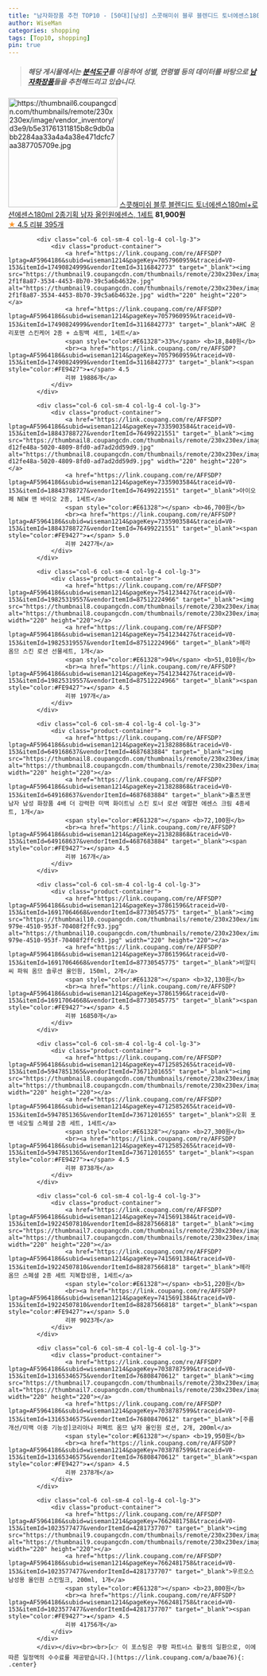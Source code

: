 ```yaml
---
title: "남자화장품 추천 TOP10 - [50대][남성] 스콧해미쉬 블루 블렌디드 토너에센스180ml+로션에센스180ml 2종기획 남자 올인원에센스, 1세트"
author: WiseMan
categories: shopping
tags: [Top10, shopping]
pin: true
---
```


> ##### 해당 게시물에서는 [**분석도구**](https://itemscout.io/)를 이용하여 **성별**, **연령별** 등의 데이터를 바탕으로 [**남자화장품**](https://link.coupang.com/a/baae76)들을 추천해드리고 있습니다.
<div class="container"><div class="row">
            <div class="col-6 col-sm-4 col-lg-4 col-lg-3">
                <div class="product-container">
                    <a href="https://link.coupang.com/re/AFFSDP?lptag=AF5964186&subid=wiseman1214&pageKey=5273100793&traceid=V0-153&itemId=7520900966&vendorItemId=74815283259" target="_blank"><img src="https://thumbnail6.coupangcdn.com/thumbnails/remote/230x230ex/image/vendor_inventory/d3e9/b5e31761311815b8c9db0abb2284aa33a4a4a38e471dcfc7aa387705709e.jpg" alt="https://thumbnail6.coupangcdn.com/thumbnails/remote/230x230ex/image/vendor_inventory/d3e9/b5e31761311815b8c9db0abb2284aa33a4a4a38e471dcfc7aa387705709e.jpg" width="220" height="220"></a>
                    <a href="https://link.coupang.com/re/AFFSDP?lptag=AF5964186&subid=wiseman1214&pageKey=5273100793&traceid=V0-153&itemId=7520900966&vendorItemId=74815283259" target="_blank">스콧해미쉬 블루 블렌디드 토너에센스180ml+로션에센스180ml 2종기획 남자 올인원에센스, 1세트</a>
                    <span style="color:#E61328"></span> <b>81,900원</b>
                    <br><a href="https://link.coupang.com/re/AFFSDP?lptag=AF5964186&subid=wiseman1214&pageKey=5273100793&traceid=V0-153&itemId=7520900966&vendorItemId=74815283259" target="_blank"><span style="color:#FE9427">★</span> 4.5
                    리뷰 395개</a>
                </div>
            </div>
            
            <div class="col-6 col-sm-4 col-lg-4 col-lg-3">
                <div class="product-container">
                    <a href="https://link.coupang.com/re/AFFSDP?lptag=AF5964186&subid=wiseman1214&pageKey=7057960959&traceid=V0-153&itemId=17490824999&vendorItemId=3116842773" target="_blank"><img src="https://thumbnail9.coupangcdn.com/thumbnails/remote/230x230ex/image/retail/images/4023210788909284-2f1f8a87-3534-4453-8b70-39c5a6b4632e.jpg" alt="https://thumbnail9.coupangcdn.com/thumbnails/remote/230x230ex/image/retail/images/4023210788909284-2f1f8a87-3534-4453-8b70-39c5a6b4632e.jpg" width="220" height="220"></a>
                    <a href="https://link.coupang.com/re/AFFSDP?lptag=AF5964186&subid=wiseman1214&pageKey=7057960959&traceid=V0-153&itemId=17490824999&vendorItemId=3116842773" target="_blank">AHC 온리포맨 스킨케어 2종 + 쇼핑백 세트, 1세트</a>
                    <span style="color:#E61328">33%</span> <b>18,840원</b>
                    <br><a href="https://link.coupang.com/re/AFFSDP?lptag=AF5964186&subid=wiseman1214&pageKey=7057960959&traceid=V0-153&itemId=17490824999&vendorItemId=3116842773" target="_blank"><span style="color:#FE9427">★</span> 4.5
                    리뷰 19886개</a>
                </div>
            </div>
            
            <div class="col-6 col-sm-4 col-lg-4 col-lg-3">
                <div class="product-container">
                    <a href="https://link.coupang.com/re/AFFSDP?lptag=AF5964186&subid=wiseman1214&pageKey=7335903584&traceid=V0-153&itemId=18843788727&vendorItemId=76499221551" target="_blank"><img src="https://thumbnail8.coupangcdn.com/thumbnails/remote/230x230ex/image/retail/images/2612482046361337-d12fe48a-5020-4809-8fd0-ad7ad2dd59d9.jpg" alt="https://thumbnail8.coupangcdn.com/thumbnails/remote/230x230ex/image/retail/images/2612482046361337-d12fe48a-5020-4809-8fd0-ad7ad2dd59d9.jpg" width="220" height="220"></a>
                    <a href="https://link.coupang.com/re/AFFSDP?lptag=AF5964186&subid=wiseman1214&pageKey=7335903584&traceid=V0-153&itemId=18843788727&vendorItemId=76499221551" target="_blank">아이오페 NEW 맨 바이오 2종, 1세트</a>
                    <span style="color:#E61328"></span> <b>46,700원</b>
                    <br><a href="https://link.coupang.com/re/AFFSDP?lptag=AF5964186&subid=wiseman1214&pageKey=7335903584&traceid=V0-153&itemId=18843788727&vendorItemId=76499221551" target="_blank"><span style="color:#FE9427">★</span> 5.0
                    리뷰 2427개</a>
                </div>
            </div>
            
            <div class="col-6 col-sm-4 col-lg-4 col-lg-3">
                <div class="product-container">
                    <a href="https://link.coupang.com/re/AFFSDP?lptag=AF5964186&subid=wiseman1214&pageKey=7541234427&traceid=V0-153&itemId=19825319557&vendorItemId=87512224966" target="_blank"><img src="https://thumbnail8.coupangcdn.com/thumbnails/remote/230x230ex/image/vendor_inventory/1231/473951b8d0ced33f573bdc05a5f3cb2a02b64b0f40899380361ae49b3c1f.png" alt="https://thumbnail8.coupangcdn.com/thumbnails/remote/230x230ex/image/vendor_inventory/1231/473951b8d0ced33f573bdc05a5f3cb2a02b64b0f40899380361ae49b3c1f.png" width="220" height="220"></a>
                    <a href="https://link.coupang.com/re/AFFSDP?lptag=AF5964186&subid=wiseman1214&pageKey=7541234427&traceid=V0-153&itemId=19825319557&vendorItemId=87512224966" target="_blank">헤라 옴므 스킨 로션 선물세트, 1개</a>
                    <span style="color:#E61328">94%</span> <b>51,010원</b>
                    <br><a href="https://link.coupang.com/re/AFFSDP?lptag=AF5964186&subid=wiseman1214&pageKey=7541234427&traceid=V0-153&itemId=19825319557&vendorItemId=87512224966" target="_blank"><span style="color:#FE9427">★</span> 4.5
                    리뷰 197개</a>
                </div>
            </div>
            
            <div class="col-6 col-sm-4 col-lg-4 col-lg-3">
                <div class="product-container">
                    <a href="https://link.coupang.com/re/AFFSDP?lptag=AF5964186&subid=wiseman1214&pageKey=213828868&traceid=V0-153&itemId=649168637&vendorItemId=4687683884" target="_blank"><img src="https://thumbnail8.coupangcdn.com/thumbnails/remote/230x230ex/image/vendor_inventory/54e4/79e0a8c8d8dcfcce3b2137604d638a4acba65ce13b25a759416d59b65600.jpg" alt="https://thumbnail8.coupangcdn.com/thumbnails/remote/230x230ex/image/vendor_inventory/54e4/79e0a8c8d8dcfcce3b2137604d638a4acba65ce13b25a759416d59b65600.jpg" width="220" height="220"></a>
                    <a href="https://link.coupang.com/re/AFFSDP?lptag=AF5964186&subid=wiseman1214&pageKey=213828868&traceid=V0-153&itemId=649168637&vendorItemId=4687683884" target="_blank">홀츠포맨 남자 남성 화장품 4배 더 강력한 미백 화이트닝 스킨 토너 로션 에멀젼 에센스 크림 4종세트, 1개</a>
                    <span style="color:#E61328"></span> <b>72,100원</b>
                    <br><a href="https://link.coupang.com/re/AFFSDP?lptag=AF5964186&subid=wiseman1214&pageKey=213828868&traceid=V0-153&itemId=649168637&vendorItemId=4687683884" target="_blank"><span style="color:#FE9427">★</span> 4.5
                    리뷰 167개</a>
                </div>
            </div>
            
            <div class="col-6 col-sm-4 col-lg-4 col-lg-3">
                <div class="product-container">
                    <a href="https://link.coupang.com/re/AFFSDP?lptag=AF5964186&subid=wiseman1214&pageKey=37861596&traceid=V0-153&itemId=16917064668&vendorItemId=87730545775" target="_blank"><img src="https://thumbnail10.coupangcdn.com/thumbnails/remote/230x230ex/image/retail/images/2023/11/10/9/0/3701d650-979e-4510-953f-70408f2ffc93.jpg" alt="https://thumbnail10.coupangcdn.com/thumbnails/remote/230x230ex/image/retail/images/2023/11/10/9/0/3701d650-979e-4510-953f-70408f2ffc93.jpg" width="220" height="220"></a>
                    <a href="https://link.coupang.com/re/AFFSDP?lptag=AF5964186&subid=wiseman1214&pageKey=37861596&traceid=V0-153&itemId=16917064668&vendorItemId=87730545775" target="_blank">비알티씨 파워 옴므 솔루션 올인원, 150ml, 2개</a>
                    <span style="color:#E61328"></span> <b>32,130원</b>
                    <br><a href="https://link.coupang.com/re/AFFSDP?lptag=AF5964186&subid=wiseman1214&pageKey=37861596&traceid=V0-153&itemId=16917064668&vendorItemId=87730545775" target="_blank"><span style="color:#FE9427">★</span> 4.5
                    리뷰 16850개</a>
                </div>
            </div>
            
            <div class="col-6 col-sm-4 col-lg-4 col-lg-3">
                <div class="product-container">
                    <a href="https://link.coupang.com/re/AFFSDP?lptag=AF5964186&subid=wiseman1214&pageKey=4712585265&traceid=V0-153&itemId=5947851365&vendorItemId=73671201655" target="_blank"><img src="https://thumbnail8.coupangcdn.com/thumbnails/remote/230x230ex/image/vendor_inventory/8e7d/54e6c198686516da5b894c8dba687f0616e866eea4aa82541a1a006a450d.jpg" alt="https://thumbnail8.coupangcdn.com/thumbnails/remote/230x230ex/image/vendor_inventory/8e7d/54e6c198686516da5b894c8dba687f0616e866eea4aa82541a1a006a450d.jpg" width="220" height="220"></a>
                    <a href="https://link.coupang.com/re/AFFSDP?lptag=AF5964186&subid=wiseman1214&pageKey=4712585265&traceid=V0-153&itemId=5947851365&vendorItemId=73671201655" target="_blank">오휘 포맨 네오필 스페셜 2종 세트, 1세트</a>
                    <span style="color:#E61328"></span> <b>27,300원</b>
                    <br><a href="https://link.coupang.com/re/AFFSDP?lptag=AF5964186&subid=wiseman1214&pageKey=4712585265&traceid=V0-153&itemId=5947851365&vendorItemId=73671201655" target="_blank"><span style="color:#FE9427">★</span> 4.5
                    리뷰 8738개</a>
                </div>
            </div>
            
            <div class="col-6 col-sm-4 col-lg-4 col-lg-3">
                <div class="product-container">
                    <a href="https://link.coupang.com/re/AFFSDP?lptag=AF5964186&subid=wiseman1214&pageKey=7415691384&traceid=V0-153&itemId=19224507810&vendorItemId=88287566818" target="_blank"><img src="https://thumbnail7.coupangcdn.com/thumbnails/remote/230x230ex/image/vendor_inventory/68cc/7bd556b20213bc914f740126bc9ccd4b336fbb9b40d4401296369ed08c5e.jpg" alt="https://thumbnail7.coupangcdn.com/thumbnails/remote/230x230ex/image/vendor_inventory/68cc/7bd556b20213bc914f740126bc9ccd4b336fbb9b40d4401296369ed08c5e.jpg" width="220" height="220"></a>
                    <a href="https://link.coupang.com/re/AFFSDP?lptag=AF5964186&subid=wiseman1214&pageKey=7415691384&traceid=V0-153&itemId=19224507810&vendorItemId=88287566818" target="_blank">헤라 옴므 스페셜 2종 세트 지복합성용, 1세트</a>
                    <span style="color:#E61328"></span> <b>51,220원</b>
                    <br><a href="https://link.coupang.com/re/AFFSDP?lptag=AF5964186&subid=wiseman1214&pageKey=7415691384&traceid=V0-153&itemId=19224507810&vendorItemId=88287566818" target="_blank"><span style="color:#FE9427">★</span> 5.0
                    리뷰 9023개</a>
                </div>
            </div>
            
            <div class="col-6 col-sm-4 col-lg-4 col-lg-3">
                <div class="product-container">
                    <a href="https://link.coupang.com/re/AFFSDP?lptag=AF5964186&subid=wiseman1214&pageKey=7038787599&traceid=V0-153&itemId=13165346575&vendorItemId=76808470612" target="_blank"><img src="https://thumbnail7.coupangcdn.com/thumbnails/remote/230x230ex/image/vendor_inventory/bf2c/c8bdcb6b0050ce631949ddd68d95e1506160c4d1b91b14a17eee0ce07b8b.jpg" alt="https://thumbnail7.coupangcdn.com/thumbnails/remote/230x230ex/image/vendor_inventory/bf2c/c8bdcb6b0050ce631949ddd68d95e1506160c4d1b91b14a17eee0ce07b8b.jpg" width="220" height="220"></a>
                    <a href="https://link.coupang.com/re/AFFSDP?lptag=AF5964186&subid=wiseman1214&pageKey=7038787599&traceid=V0-153&itemId=13165346575&vendorItemId=76808470612" target="_blank">[주름개선/미백 이중 기능성]코리아나 퍼펙트 옴므 남자 올인원 로션, 2개, 200ml</a>
                    <span style="color:#E61328"></span> <b>19,950원</b>
                    <br><a href="https://link.coupang.com/re/AFFSDP?lptag=AF5964186&subid=wiseman1214&pageKey=7038787599&traceid=V0-153&itemId=13165346575&vendorItemId=76808470612" target="_blank"><span style="color:#FE9427">★</span> 4.5
                    리뷰 2378개</a>
                </div>
            </div>
            
            <div class="col-6 col-sm-4 col-lg-4 col-lg-3">
                <div class="product-container">
                    <a href="https://link.coupang.com/re/AFFSDP?lptag=AF5964186&subid=wiseman1214&pageKey=7662481758&traceid=V0-153&itemId=1023577477&vendorItemId=4281737707" target="_blank"><img src="https://thumbnail9.coupangcdn.com/thumbnails/remote/230x230ex/image/vendor_inventory/45c0/6eabb2527ff2d9eba8be0f3aaa40cdcfcb5daa71e5223e2cf640ebac4923.jpg" alt="https://thumbnail9.coupangcdn.com/thumbnails/remote/230x230ex/image/vendor_inventory/45c0/6eabb2527ff2d9eba8be0f3aaa40cdcfcb5daa71e5223e2cf640ebac4923.jpg" width="220" height="220"></a>
                    <a href="https://link.coupang.com/re/AFFSDP?lptag=AF5964186&subid=wiseman1214&pageKey=7662481758&traceid=V0-153&itemId=1023577477&vendorItemId=4281737707" target="_blank">우르오스 남성용 올인원 스킨밀크, 200ml, 1개</a>
                    <span style="color:#E61328"></span> <b>23,800원</b>
                    <br><a href="https://link.coupang.com/re/AFFSDP?lptag=AF5964186&subid=wiseman1214&pageKey=7662481758&traceid=V0-153&itemId=1023577477&vendorItemId=4281737707" target="_blank"><span style="color:#FE9427">★</span> 4.5
                    리뷰 41756개</a>
                </div>
            </div>
            </div></div><br><br>[👉 이 포스팅은 쿠팡 파트너스 활동의 일환으로, 이에 따른 일정액의 수수료를 제공받습니다.](https://link.coupang.com/a/baae76){: .center}